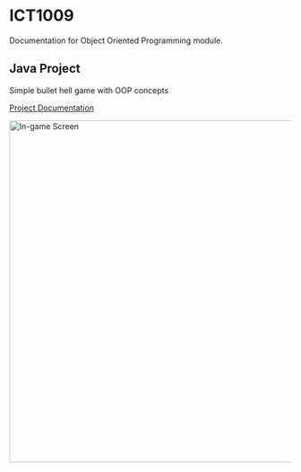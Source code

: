 # ICT1009
Documentation for Object Oriented Programming module. 

## Java Project 
Simple bullet hell game with OOP concepts

[Project Documentation](https://github.com/sgtechICT1009/ict1009-team63-2021/blob/main/docs/Projectdes.md)

<img width="610" alt="In-game Screen" src="https://user-images.githubusercontent.com/26267783/109409992-1063c880-79d2-11eb-9e78-1af0bee118c0.png">



